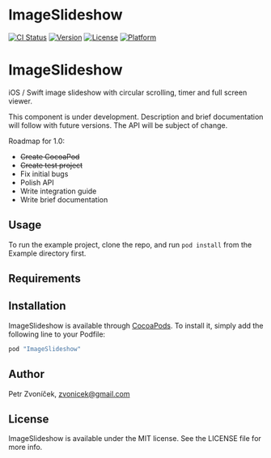 # ImageSlideshow

[![CI Status](http://img.shields.io/travis/zvonicek/ImageSlideshow.svg?style=flat)](https://travis-ci.org/zvonicek/ImageSlideshow)
[![Version](https://img.shields.io/cocoapods/v/ImageSlideshow.svg?style=flat)](http://cocoapods.org/pods/ImageSlideshow)
[![License](https://img.shields.io/cocoapods/l/ImageSlideshow.svg?style=flat)](http://cocoapods.org/pods/ImageSlideshow)
[![Platform](https://img.shields.io/cocoapods/p/ImageSlideshow.svg?style=flat)](http://cocoapods.org/pods/ImageSlideshow)

# ImageSlideshow

iOS / Swift image slideshow with circular scrolling, timer and full screen viewer.

This component is under development. Description and brief documentation will follow with future versions. The API will be subject of change.

Roadmap for 1.0:
- ~~Create CocoaPod~~
- ~~Create test project~~
- Fix initial bugs
- Polish API
- Write integration guide
- Write brief documentation

## Usage

To run the example project, clone the repo, and run `pod install` from the Example directory first.

## Requirements

## Installation

ImageSlideshow is available through [CocoaPods](http://cocoapods.org). To install
it, simply add the following line to your Podfile:

```ruby
pod "ImageSlideshow"
```

## Author

Petr Zvoníček, zvonicek@gmail.com

## License

ImageSlideshow is available under the MIT license. See the LICENSE file for more info.
